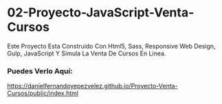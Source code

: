 # 02-Proyecto-JavaScript-Venta-Cursos
Este Proyecto Esta Construido Con Html5, Sass, Responsive Web Design, Gulp, JavaScript Y Simula La Venta De Cursos En Linea. 

### Puedes Verlo Aquí:
https://danielfernandoyepezvelez.github.io/Proyecto-Venta-Cursos/public/index.html
